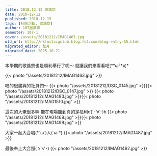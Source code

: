 ```yaml
---
title: 2018.12.12 歌謠祭
date: 2018-12-12
published: 2018-12-15
tags: [社團活動, 歌謠祭]
author: 107屆資訊
semester: 107-1
cover: /assets/20181212/IMAG1463.jpg
old_url: http://nkfustacgclub.blog.fc2.com/blog-entry-55.html
migrated_editor: 如月
migrated_date: 2025-10-21
---
```


本學期的歌謠祭也是順利舉行了呢～
就讓我們來看看吧(\*°ω°\*ฅ)*

{{< photo "/assets/20181212/IMAG1463.jpg" >}}


唱的很盡興的社員們～
{{< photo "/assets/20181212/DSC_0145.jpg" >}}{{< photo "/assets/20181212/DSC_0147.jpg" >}}
{{< photo "/assets/20181212/IMAG1483.jpg" >}}{{< photo "/assets/20181212/IMAG1510.jpg" >}}


這次的大佬很多啊
能在現場聽到真的是福利d(`･∀･)b
{{< photo "/assets/20181212/IMAG1469.jpg" >}}{{< photo "/assets/20181212/IMAG1499.jpg" >}}

大家一起大合唱(\*´ω\`)人(´ω\`\*)
{{< photo "/assets/20181212/IMAG1487.jpg" >}}

最後奉上大合照(ゝ∀･)
{{< photo "/assets/20181212/IMAG1492.jpg" >}}
